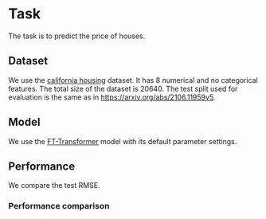 # Task
The task is to predict the price of houses. 

## Dataset
We use the [california housing](https://www.dcc.fc.up.pt/~ltorgo/Regression/cal_housing.html) dataset. It has 8 numerical and no categorical features. The total size of the dataset is 20640. The test split used for evaluation is the same as in https://arxiv.org/abs/2106.11959v5.

## Model
We use the [FT-Transformer](https://arxiv.org/abs/2106.11959v5) model with its default parameter settings.

## Performance
We compare the test RMSE.

### Performance comparison
